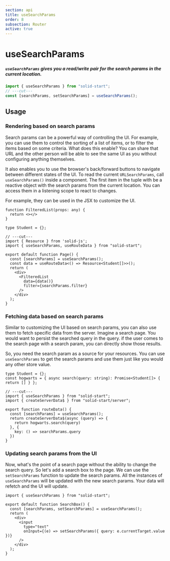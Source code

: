 ```yaml
---
section: api
title: useSearchParams
order: 8
subsection: Router
active: true
---
```


# useSearchParams

##### `useSearchParams` gives you a read/write pair for the search params in the current location.

<div class="text-lg">

```ts twoslash
import { useSearchParams } from "solid-start";
// ---cut---
const [searchParams, setSearchParams] = useSearchParams();
```

</div>

<table-of-contents></table-of-contents>

## Usage

### Rendering based on search params

Search params can be a powerful way of controlling the UI. For example, you can use them to control the sorting of a list of items, or to filter the items based on some criteria. What does this enable? You can share that URL and the other person will be able to see the same UI as you without configuring anything themselves.

It also enables you to use the browser's back/forward buttons to navigate between different states of the UI. To read the current `URLSearchParams`, call `useSearchParams()` inside a component. The first item in the tuple with be a reactive object with the search params from the current location. You can access them in a listening scope to react to changes.

For example, they can be used in the JSX to customize the UI.

```tsx twoslash {5,11}
function FilteredList(props: any) {
  return <></>
}

type Student = {};

// ---cut---
import { Resource } from 'solid-js';
import { useSearchParams, useRouteData } from "solid-start";

export default function Page() {
  const [searchParams] = useSearchParams();
  const data = useRouteData<() => Resource<Student[]>>();
  return (
    <div>
      <FilteredList
        data={data()}
        filter={searchParams.filter}
      />
    </div>
  );
}
```

### Fetching data based on search params

Similar to customizing the UI based on search params, you can also use them to fetch specific data from the server. Imagine a search page. You would want to persist the searched query in the query. if the user comes to the search page with a search param, you can directly show those results. 

So, you need the search param as a source for your resources. You can use `useSearchParams` to get the search params and use them just like you would any other store value.

```tsx twoslash {5,9} filename="routes/search.tsx"
type Student = {};
const hogwarts = { async search(query: string): Promise<Student[]> { return [] } };

// ---cut---
import { useSearchParams } from "solid-start";
import { createServerData$ } from "solid-start/server";

export function routeData() {
  const [searchParams] = useSearchParams();
  return createServerData$(async (query) => {
    return hogwarts.search(query)
  }, { 
    key: () => searchParams.query
  })
}
```

### Updating search params from the UI

Now, what's the point of a search page without the ability to change the search query. So let's add a search box to the page. We can use the `setSearchParams` function to update the search params. All the instances of `useSearchParams` will be updated with the new search params. Your data will refetch and the UI will update.

```tsx twoslash {4,9} filename="routes/search.tsx"
import { useSearchParams } from "solid-start";

export default function SearchBox() {
  const [searchParams, setSearchParams] = useSearchParams();
  return (
    <div>
      <input
        type="text"
        onInput={(e) => setSearchParams({ query: e.currentTarget.value })}
      />
    </div>
  );
}
```
